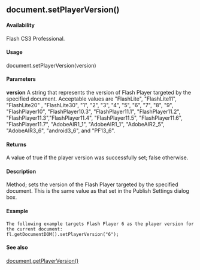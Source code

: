 ## document.setPlayerVersion()

#### Availability

Flash CS3 Professional.

#### Usage

document.setPlayerVersion(version)

#### Parameters

**version** A string that represents the version of Flash Player targeted by the specified document. Acceptable values are "FlashLite", "FlashLite11", "FlashLite20" , "FlashLite30", "1", "2", "3", "4", "5", "6", "7", "8", "9", "FlashPlayer10", "FlashPlayer10.3", "FlashPlayer11.1", "FlashPlayer11.2", "FlashPlayer11.3","FlashPlayer11.4", "FlashPlayer11.5", "FlashPlayer11.6", "FlashPlayer11.7", "AdobeAIR1\_1", "AdobeAIR1\_1", "AdobeAIR2\_5", "AdobeAIR3\_6", "android3\_6", and "PF13\_6".

#### Returns

A value of true if the player version was successfully set; false otherwise.

#### Description

Method; sets the version of the Flash Player targeted by the specified document. This is the same value as that set in the Publish Settings dialog box.

#### Example

```
The following example targets Flash Player 6 as the player version for the current document:
fl.getDocumentDOM().setPlayerVersion("6");

```
#### See also

[document.getPlayerVersion()](#_bookmark211)
